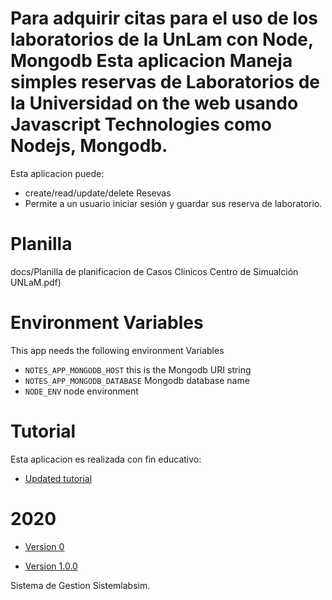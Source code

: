 # Para adquirir citas para el uso de los laboratorios de la UnLam con Node, Mongodb Esta aplicacion Maneja  simples reservas de Laboratorios de la Universidad on the web usando Javascript Technologies como Nodejs, Mongodb.

Esta aplicacion puede:

- create/read/update/delete Resevas
- Permite a un usuario iniciar sesión y guardar sus reserva de laboratorio.

# Planilla

docs/Planilla de planificacion de Casos Clinicos Centro de Simualción UNLaM.pdf)

# Environment Variables

This app needs the following environment Variables

* `NOTES_APP_MONGODB_HOST` this is the Mongodb URI string
* `NOTES_APP_MONGODB_DATABASE` Mongodb database name
* `NODE_ENV` node environment

# Tutorial
Esta aplicacion es realizada con fin educativo:
* [Updated tutorial]()

# 2020
* [Version 0](https://east-deck.000webhostapp.com/)


* [Version 1.0.0]()

Sistema de Gestion Sistemlabsim.

